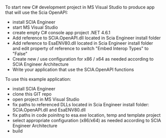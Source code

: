 To start new C# development project in MS Visual Studio to produce app that will use the Scia OpenAPI:
- install SCIA Engineer
- start MS Visual Studio
- create empty C# console app project .NET 4.6.1
- Add reference to SCIA.OpenAPI.dll located in Scia Engineer install folder
- Add reference to EsaENV80.dll located in Scia Engineer install folder and edit property of reference to switch "Embed Interop Types" to "False"
- Create new / use configuration for x86 / x64 as needed according to SCIA Engineer Architecture
- Write your application that use the SCIA.OpenAPI functions

To use this example application:
- install SCIA Engineer
- clone this GIT repo
- open project in MS Visual Studio
- fix paths to referenced DLLs located in Scia Engineer install folder: SCIA.OpenAPI.dll and EsaENV80.dll
- fix paths in code poinitng to esa.exe location, temp and template project
- select appropriate configuration (x86/x64) as needed according to SCIA Engineer Architecture
- build
